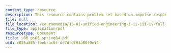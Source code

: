 ```yaml
---
content_type: resource
description: This resource contains problem set based on impulse response of a signal.
file: null
file_location: /coursemedia/16-01-unified-engineering-i-ii-iii-iv-fall-2005-spring-2006/c026a305fbebac0fdd7ddf93a80f9e14_s06_ps08_spring04.pdf
file_type: application/pdf
resourcetype: Document
title: s06_ps08_spring04.pdf
uid: c026a305-fbeb-ac0f-dd7d-df93a80f9e14
---
```

